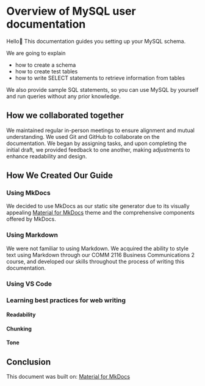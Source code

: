 # Overview of MySQL user documentation

Hello👋
This documentation guides you setting up your MySQL schema. 

We are going to explain
- how to create a schema
- how to create test tables
- how to write SELECT statements to retrieve information from tables 

We also provide sample SQL statements, so you can use MySQL by yourself and run queries without any prior knowledge.


## How we collaborated together

We maintained regular in-person meetings to ensure alignment and mutual understanding.
We used Git and GitHub to collaborate on the documentation. We began by assigning tasks, and upon completing the initial draft, we provided feedback to one another, making adjustments to enhance readability and design.


## How We Created Our Guide
<!-- write later -->

### Using MkDocs

We decided to use MkDocs as our static site generator due to its visually appealing [Material for MkDocs](https://github.com/squidfunk/mkdocs-material) theme and the comprehensive components offered by MkDocs.


### Using Markdown

We were not familiar to using Markdown. We acquired the ability to style text using Markdown through our COMM 2116 Business Communications 2 course, and developed our skills throughout the process of writing this documentation.


### Using VS Code
<!-- write later -->


### Learning best practices for web writing
<!-- write later -->


#### Readability
<!-- write later -->

#### Chunking
<!-- write later -->


#### Tone
<!-- write later -->


## Conclusion
<!-- write later -->


This document was built on: [Material for MkDocs](https://github.com/squidfunk/mkdocs-material)